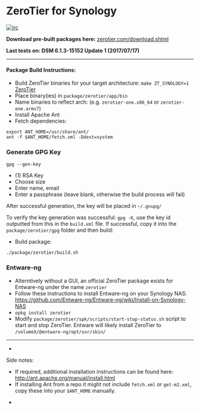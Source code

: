 ZeroTier for Synology 
======

[![irc](https://img.shields.io/badge/IRC-%23zerotier%20on%20freenode-orange.svg)](https://webchat.freenode.net/?channels=zerotier)

**Download pre-built packages here:** [zerotier.com/download.shtml](https://zerotier.com/download.shtml?pk_campaign=github_ZeroTierNAS)

**Last tests on: DSM 6.1.3-15152 Update 1 (2017/07/17)**

***

#### Package Build Instructions:

 - Build ZeroTier binaries for your target architecture: `make ZT_SYNOLOGY=1` [ZeroTier](https://github.com/zerotier/ZeroTierOne)
 - Place binary(ies) in `package/zerotier/app/bin`
 - Name binaries to reflect arch: (e.g. `zerotier-one.x86_64` or `zerotier-one.armv7`)
 - Install Apache Ant
 - Fetch dependencies:

```
export ANT_HOME=/usr/share/ant/ 
ant -f $ANT_HOME/fetch.xml -Ddest=system
```

### Generate GPG Key
`gpg --gen-key`
 - (1) RSA Key
 - Choose size
 - Enter name, email
 - Enter a passphrase (leave blank, otherwise the build process will fail)

After successful generation, the key will be placed in `~/.gnupg/`

To verify the key generation was successful: `gpg -K`, use the key id outputted from this in the `build.xml` file.
If successful, copy it into the `package/zerotier/gpg` folder and then build:

 - Build package:
 ```
 ./package/zerotier/build.sh
 ```

### Entware-ng
 - Alterntively without a GUI, an official ZeroTier package exists for Entware-ng under the name `zerotier`
 - Follow these instructions to install Entware-ng on your Synology NAS: https://github.com/Entware-ng/Entware-ng/wiki/Install-on-Synology-NAS
 - `opkg install zerotier`
 - Modify `package/zerotier/spk/scripts/start-stop-status.sh` script to start and stop ZeroTier. Entware will likely install ZeroTier to `/volumeX/@entware-ng/opt/usr/sbin/`
***

*
Side notes:
 - If required, additional installation instructions can be found here: http://ant.apache.org/manual/install.html
 - If installing Ant from a repo it might not include `fetch.xml` or `get-m2.xml`, copy these into your `$ANT_HOME` manually.
*

